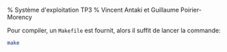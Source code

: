 % Système d'exploitation TP3
% Vincent Antaki et Guillaume Poirier-Morency

Pour compiler, un `Makefile` est fournit, alors il suffit de lancer la
commande:

```bash
make
```

